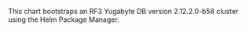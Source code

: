 This chart bootstraps an RF3 Yugabyte DB version 2.12.2.0-b58 cluster using the Helm Package Manager.

